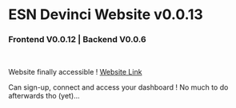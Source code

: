 # ESN Devinci Website v0.0.13

### Frontend V0.0.12 | Backend V0.0.6

<br>

Website finally accessible ! [Website Link](http://esn.hugobnl.fr)

Can sign-up, connect and access your dashboard ! No much to do afterwards tho (yet)...